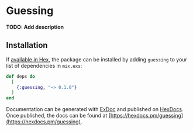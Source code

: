 # Guessing

**TODO: Add description**

## Installation

If [available in Hex](https://hex.pm/docs/publish), the package can be installed
by adding `guessing` to your list of dependencies in `mix.exs`:

```elixir
def deps do
  [
    {:guessing, "~> 0.1.0"}
  ]
end
```

Documentation can be generated with [ExDoc](https://github.com/elixir-lang/ex_doc)
and published on [HexDocs](https://hexdocs.pm). Once published, the docs can
be found at [https://hexdocs.pm/guessing](https://hexdocs.pm/guessing).

